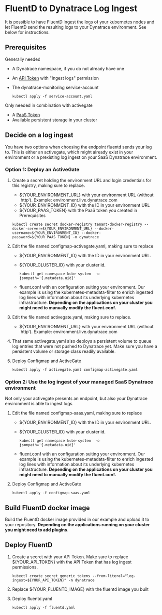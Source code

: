 
# FluentD to Dynatrace Log Ingest

It is possible to have FluentD ingest the logs of your kubernetes nodes and let FluentD send the resulting logs to your Dynatrace environment. See below for instructions.
## Prerequisites
Generally needed
- A Dynatrace namespace, if you do not already have one
- An [API Token](https://www.dynatrace.com/support/help/dynatrace-api/basics/dynatrace-api-authentication/) with "Ingest logs" permission
- The dynatrace-monitoring service-account

   ``kubectl apply -f service-account.yaml``

Only needed in combination with activegate
- A [PaaS Token](https://www.dynatrace.com/support/help/get-started/access-tokens/)
- Available persistent storage in your cluster

## Decide on a log ingest

You have two options when choosing the endpoint fluentd sends your log to.
This is either an activegate, which might already exist in your environment or a prexisting log ingest on your SaaS Dynatrace environment.
### Option 1: Deploy an ActiveGate

1. Create a secret holding the environment URL and login credentials for this registry, making sure to replace.

   * ${YOUR_ENVIRONMENT_URL} with your environment URL (without 'http'). Example: environment.live.dynatrace.com
   * ${YOUR_ENVIRONMENT_ID} with the ID in your environment URL
   * ${YOUR_PAAS_TOKEN} with the PaaS token you created in Prerequisites

   ``kubectl create secret docker-registry tenant-docker-registry --docker-server=${YOUR_ENVIRONMENT_URL} --docker-username=${YOUR_ENVIRONMENT_ID} --docker-password=${YOUR_PAAS_TOKEN} -n dynatrace``

2. Edit the file named configmap-activegate.yaml, making sure to replace
   * ${YOUR_ENVIRONMENT_ID} with the ID in your environment URL.
   * ${YOUR_CLUSTER_ID} with your cluster id.
    
     ``kubectl get namespace kube-system  -o jsonpath='{.metadata.uid}'``
   
   * fluent.conf with an configuration suiting your environment. Our example is using the kubernetes-metadata-filter to enrich ingested log lines with information about its underlying kubernetes infrastructure. **Depending on the applications on your cluster you might need to manually modify the fluent.conf.**

3. Edit the file named activegate.yaml, making sure to replace.
   * ${YOUR_ENVIRONMENT_URL} with your environment URL (without 'http'). Example: environment.live.dynatrace.com

4. That same activegate.yaml also deploys a persistent volume to queue log entries that were not pushed to Dynatrace yet. Make sure you have a persistent volume or storage class readily available.

5. Deploy Configmap and ActiveGate

   ``kubectl apply -f activegate.yaml configmap-activegate.yaml``

### Option 2: Use the log ingest of your managed SaaS Dynatrace environment

Not only your activegate presents an endpoint, but also your Dynatrace environment is able to ingest logs.

1. Edit the file named configmap-saas.yaml, making sure to replace
   * ${YOUR_ENVIRONMENT_ID} with the ID in your environment URL.
   * ${YOUR_CLUSTER_ID} with your cluster id.
    
     ``kubectl get namespace kube-system  -o jsonpath='{.metadata.uid}'``
   
   * fluent.conf with an configuration suiting your environment. Our example is using the kubernetes-metadata-filter to enrich ingested log lines with information about its underlying kubernetes infrastructure. **Depending on the applications on your cluster you might need to manually modify the fluent.conf.**

2. Deploy Configmap and ActiveGate

   ``kubectl apply -f configmap-saas.yaml``

## Build FluentD docker image

Build the FluentD docker image provided in our example and upload it to your repository. **Depending on the applications running on your cluster you might need to add plugins.**

## Deploy FluentD 

1. Create a secret with your API Token. Make sure to replace ${YOUR_API_TOKEN} with the API Token that has log ingest permissions.

   ``kubectl create secret generic tokens --from-literal="log-ingest=${YOUR_API_TOKEN}" -n dynatrace``

2. Replace ${YOUR_FLUENTD_IMAGE} with the fluentd image you built 

3. Deploy fluentd.yaml

   ``kubectl apply -f fluentd.yaml``